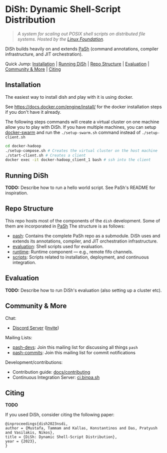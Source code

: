 # DiSh: Dynamic Shell-Script Distribution 

> _A system for scaling out POSIX shell scripts on distributed file systems._
> _Hosted by the [Linux Foundation](https://linuxfoundation.org/press-release/linux-foundation-to-host-the-pash-project-accelerating-shell-scripting-with-automated-parallelization-for-industrial-use-cases/)._

DiSh builds heavily on and extends [PaSh](https://github.com/binpash/pash) (command annotations, compiler infrastructure, and JIT orchestration).

Quick Jump: [Installation](#installation) | [Running DiSh](#running-dish) | [Repo Structure](#repo-structure) | [Evaluation](#evaluation) | [Community & More](#community--more) | [Citing](#citing)

## Installation

The easiest way to install dish and play with it is using docker.

See https://docs.docker.com/engine/install/ for the docker installation steps if you don't have it already.

The following steps commands will create a virtual cluster on one machine allow you to play with DiSh. If you have multiple machines, you can setup [docker-swarm](https://docs.docker.com/engine/swarm/swarm-tutorial/) and run the `./setup-swarm.sh` command instead of `./setup-client.sh`

```sh
cd docker-hadoop
./setup-compose.sh # Creates the virtual cluster on the host machine
./start-client.sh # Creates a client
docker exec -it docker-hadoop_client_1 bash # ssh into the client
```

## Running DiSh

__TODO:__ Describe how to run a hello world script. See PaSh's README for inspiration.

## Repo Structure

This repo hosts most of the components of the `dish` development. Some of them are incorporated in [PaSh](https://github.com/binpash/pash) The structure is as follows:

* [pash](./pash): Contains the complete PaSh repo as a submodule. DiSh uses and extends its annotations, compiler, and JIT orchestration infrastructure.
* [evaluation](./evaluation): Shell scripts used for evaluation.
* [runtime](./runtime): Runtime component — e.g., remote fifo channels.
* [scripts](./scripts): Scripts related to installation, deployment, and continuous integration.

## Evaluation

__TODO:__ Describe how to run DiSh's evaluation (also setting up a cluster etc).

## Community & More

Chat:
* [Discord Server](ttps://discord.com/channels/947328962739187753/) ([Invite](http://join.binpa.sh/))

Mailing Lists:
* [pash-devs](https://groups.google.com/g/pash-devs): Join this mailing list for discussing all things `pash`
* [pash-commits](https://groups.google.com/g/pash-commits): Join this mailing list for commit notifications

Development/contributions:
* Contribution guide: [docs/contributing](docs/contributing/contrib.md)
* Continuous Integration Server: [ci.binpa.sh](http://ci.binpa.sh)

## Citing

__TODO__

If you used DiSh, consider citing the following paper:
```
@inproceedings{dish2023nsdi,
author = {Mustafa, Tammam and Kallas, Konstantinos and Das, Pratyush and Vasilakis, Nikos},
title = {DiSh: Dynamic Shell-Script Distribution},
year = {2023},
}
```
